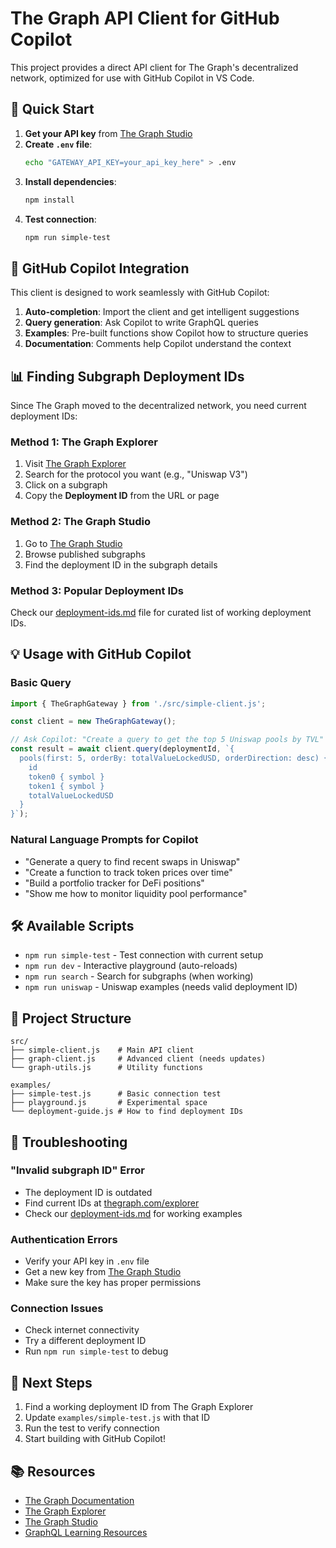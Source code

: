 # The Graph API Client for GitHub Copilot

This project provides a direct API client for The Graph's decentralized network, optimized for use with GitHub Copilot in VS Code.

## 🚀 Quick Start

1. **Get your API key** from [The Graph Studio](https://thegraph.com/studio/)
2. **Create `.env` file**:
   ```bash
   echo "GATEWAY_API_KEY=your_api_key_here" > .env
   ```
3. **Install dependencies**:
   ```bash
   npm install
   ```
4. **Test connection**:
   ```bash
   npm run simple-test
   ```

## 🎯 GitHub Copilot Integration

This client is designed to work seamlessly with GitHub Copilot:

1. **Auto-completion**: Import the client and get intelligent suggestions
2. **Query generation**: Ask Copilot to write GraphQL queries
3. **Examples**: Pre-built functions show Copilot how to structure queries
4. **Documentation**: Comments help Copilot understand the context

## 📊 Finding Subgraph Deployment IDs

Since The Graph moved to the decentralized network, you need current deployment IDs:

### Method 1: The Graph Explorer
1. Visit [The Graph Explorer](https://thegraph.com/explorer/)
2. Search for the protocol you want (e.g., "Uniswap V3")
3. Click on a subgraph
4. Copy the **Deployment ID** from the URL or page

### Method 2: The Graph Studio  
1. Go to [The Graph Studio](https://thegraph.com/studio/)
2. Browse published subgraphs
3. Find the deployment ID in the subgraph details

### Method 3: Popular Deployment IDs
Check our [deployment-ids.md](./deployment-ids.md) file for curated list of working deployment IDs.

## 💡 Usage with GitHub Copilot

### Basic Query
```javascript
import { TheGraphGateway } from './src/simple-client.js';

const client = new TheGraphGateway();

// Ask Copilot: "Create a query to get the top 5 Uniswap pools by TVL"
const result = await client.query(deploymentId, `{
  pools(first: 5, orderBy: totalValueLockedUSD, orderDirection: desc) {
    id
    token0 { symbol }
    token1 { symbol }
    totalValueLockedUSD
  }
}`);
```

### Natural Language Prompts for Copilot
- "Generate a query to find recent swaps in Uniswap"
- "Create a function to track token prices over time"
- "Build a portfolio tracker for DeFi positions"
- "Show me how to monitor liquidity pool performance"

## 🛠️ Available Scripts

- `npm run simple-test` - Test connection with current setup
- `npm run dev` - Interactive playground (auto-reloads)
- `npm run search` - Search for subgraphs (when working)
- `npm run uniswap` - Uniswap examples (needs valid deployment ID)

## 📁 Project Structure

```
src/
├── simple-client.js    # Main API client
├── graph-client.js     # Advanced client (needs updates)
└── graph-utils.js      # Utility functions

examples/
├── simple-test.js      # Basic connection test
├── playground.js       # Experimental space
└── deployment-guide.js # How to find deployment IDs
```

## 🔧 Troubleshooting

### "Invalid subgraph ID" Error
- The deployment ID is outdated
- Find current IDs at [thegraph.com/explorer](https://thegraph.com/explorer/)
- Check our [deployment-ids.md](./deployment-ids.md) for working examples

### Authentication Errors
- Verify your API key in `.env` file
- Get a new key from [The Graph Studio](https://thegraph.com/studio/)
- Make sure the key has proper permissions

### Connection Issues
- Check internet connectivity
- Try a different deployment ID
- Run `npm run simple-test` to debug

## 🎯 Next Steps

1. Find a working deployment ID from The Graph Explorer
2. Update `examples/simple-test.js` with that ID  
3. Run the test to verify connection
4. Start building with GitHub Copilot!

## 📚 Resources

- [The Graph Documentation](https://thegraph.com/docs/)
- [The Graph Explorer](https://thegraph.com/explorer/)
- [The Graph Studio](https://thegraph.com/studio/)
- [GraphQL Learning Resources](https://graphql.org/learn/)